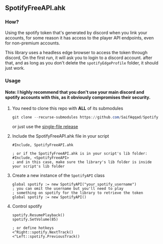 ## SpotifyFreeAPI.ahk

### How?
Using the spotify token that's generated by discord when you link your accounts, for some reason it has access to the player API endpoints, even for non-premium accounts.

This library uses a headless edge browser to access the token through discord, On the first run, it will ask you to login to a discord account. after that, and as long as you don't delete the `spotifyEdgeProfile` folder, it should just work.

### Usage

#### Note: I highly recommend that you don't use your main discord and spotify accounts with this, as it obviously compromises their security.

1. You need to clone this repo with **ALL** of its submodules
    ```powershell
    git clone --recurse-submodules https://github.com/SaifAqqad/SpotifyFreeAPI.ahk.git
    ```
    or just use the [single-file release](https://github.com/SaifAqqad/SpotifyFreeAPI.ahk/releases/latest)

2. Include the SpotifyFreeAPI.ahk file in your script
    
    ```ahk
    #Include, SpotifyFreeAPI.ahk

    ; or if the SpotifyFreeAPI.ahk is in your script's lib folder:
    #Include, <SpotifyFreeAPI> 
    ; and in this case, make sure the library's lib folder is inside your script's lib folder
    ```
3. Create a new instance of the `SpotifyAPI` class
    ```ahk
    global spotify := new SpotifyAPI("your_spotify_username")
    ; you can omit the username but you'll need to play
    ; something on spotify for the library to retrieve the token
    global spotify := new SpotifyAPI()
    ```
4. Control spotify
    ```ahk
    spotify.ResumePlayback()
    spotify.SetVolume(85)

    ; or define hotkeys
    <^Right::spotify.NextTrack()
    <^Left::spotify.PreviousTrack()
    ```
